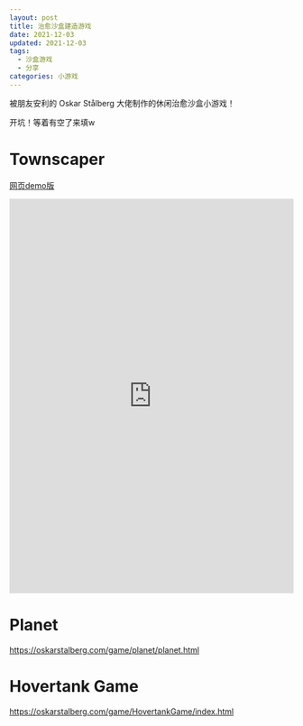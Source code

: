 ```yaml
---
layout: post
title: 治愈沙盒建造游戏
date: 2021-12-03
updated: 2021-12-03
tags: 
  - 沙盒游戏
  - 分享
categories: 小游戏
---
```


被朋友安利的 Oskar Stålberg 大佬制作的休闲治愈沙盒小游戏！

<!-- more -->

开坑！等着有空了来填w

# Townscaper

[网页demo版](https://oskarstalberg.com/Townscaper/)

<iframe id="Townscaper"
	title="Townscaper"
	src="https://oskarstalberg.com/Townscaper/" 
	height="700px" 
	width="100%" 
	scrolling="auto" 
	frameborder="0">
</iframe>


# Planet

https://oskarstalberg.com/game/planet/planet.html

# Hovertank Game

https://oskarstalberg.com/game/HovertankGame/index.html